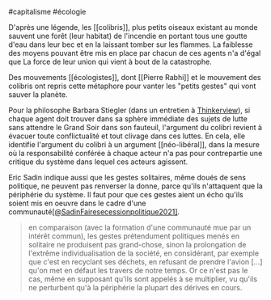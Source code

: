 

#capitalisme #écologie

D'après une légende, les [[colibris]], plus petits oiseaux existant au monde sauvent une forêt (leur habitat) de l'incendie en portant tous une goutte d'eau dans leur bec et en la laissant tomber sur les flammes. La faiblesse des moyens pouvant être mis en place par chacun de ces agents n'a d'égal que La force de leur union qui vient à bout de la catastrophe. 

Des mouvements [[écologistes]], dont [[Pierre Rabhi]] et le mouvement des colibris ont repris cette métaphore pour vanter les "petits gestes" qui vont sauver la planète. 

Pour la philosophe Barbara Stiegler (dans un entretien à [Thinkerview](https://youtu.be/cIjbLK3w5Ks?t=1043)), si chaque agent doit trouver dans sa sphère immédiate des sujets de lutte sans attendre le Grand Soir dans son fauteuil, l'argument du colibri revient à évacuer toute conflictualité et tout clivage dans ces luttes. En cela, elle identifie l'argument du colibri à un argument [[néo-libéral]], dans la mesure où la responsabilité conférée à chaque acteur n'a pas pour contrepartie une critique du système dans lequel ces acteurs agissent. 

Eric Sadin indique aussi que les gestes solitaires, même doués de sens politique, ne peuvent pas renverser la donne, parce qu'ils n'attaquent que la périphérie du système. Il faut pour que ces gestes aient un écho qu'ils soient mis en oeuvre dans le cadre d'une communauté[[@SadinFairesecessionpolitique2021]](p32). 

> en comparaison (avec la formation d'une communauté mue par un intérêt commun), les gestes prétendument politiques menés en solitaire ne produisent pas grand-chose, sinon la prolongation de l'extrême individualisation de la société, en considérant, par exemple que c'est en recyclant ses déchets, en refusant de prendre l'avion [...] qu'on met en défaut les travers de notre temps. Or ce n'est pas le cas, même  en supposant qu'ils sont appelés à se multiplier, vu qu'ils ne perturbent qu'à la périphérie la plupart des dérives en cours. 
